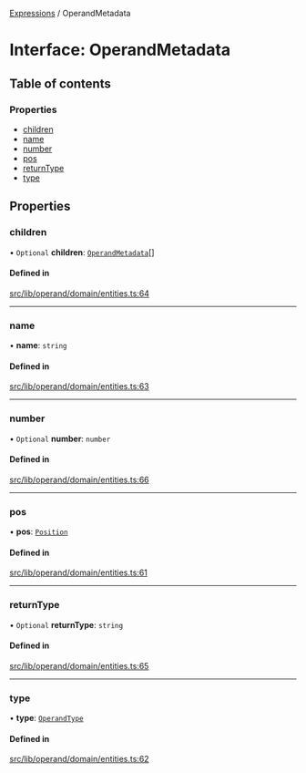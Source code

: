 [Expressions](../README.md) / OperandMetadata

# Interface: OperandMetadata

## Table of contents

### Properties

- [children](OperandMetadata.md#children)
- [name](OperandMetadata.md#name)
- [number](OperandMetadata.md#number)
- [pos](OperandMetadata.md#pos)
- [returnType](OperandMetadata.md#returntype)
- [type](OperandMetadata.md#type)

## Properties

### children

• `Optional` **children**: [`OperandMetadata`](OperandMetadata.md)[]

#### Defined in

[src/lib/operand/domain/entities.ts:64](https://github.com/data7expressions/3xpr/blob/0681e5e0ab11411af82827485c7d10cdec6b6fd6/src/lib/operand/domain/entities.ts#L64)

___

### name

• **name**: `string`

#### Defined in

[src/lib/operand/domain/entities.ts:63](https://github.com/data7expressions/3xpr/blob/0681e5e0ab11411af82827485c7d10cdec6b6fd6/src/lib/operand/domain/entities.ts#L63)

___

### number

• `Optional` **number**: `number`

#### Defined in

[src/lib/operand/domain/entities.ts:66](https://github.com/data7expressions/3xpr/blob/0681e5e0ab11411af82827485c7d10cdec6b6fd6/src/lib/operand/domain/entities.ts#L66)

___

### pos

• **pos**: [`Position`](../classes/Position.md)

#### Defined in

[src/lib/operand/domain/entities.ts:61](https://github.com/data7expressions/3xpr/blob/0681e5e0ab11411af82827485c7d10cdec6b6fd6/src/lib/operand/domain/entities.ts#L61)

___

### returnType

• `Optional` **returnType**: `string`

#### Defined in

[src/lib/operand/domain/entities.ts:65](https://github.com/data7expressions/3xpr/blob/0681e5e0ab11411af82827485c7d10cdec6b6fd6/src/lib/operand/domain/entities.ts#L65)

___

### type

• **type**: [`OperandType`](../enums/OperandType.md)

#### Defined in

[src/lib/operand/domain/entities.ts:62](https://github.com/data7expressions/3xpr/blob/0681e5e0ab11411af82827485c7d10cdec6b6fd6/src/lib/operand/domain/entities.ts#L62)
